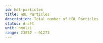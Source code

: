 ```yaml
---
id: hdl-particles
title: HDL Particles
description: Total number of HDL Particles
status: draft
unit: nmol/L
range: 23052 - 61273
---
```

